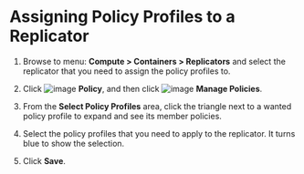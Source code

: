 # Assigning Policy Profiles to a Replicator

1. Browse to menu: **Compute > Containers > Replicators** and
   select the replicator that you need to assign the policy
   profiles to.

2. Click ![image](../images/1941.png) **Policy**, and then click
   ![image](../images/1851.png) **Manage Policies**.

3. From the **Select Policy Profiles** area, click the triangle
   next to a wanted policy profile to expand and see its member
   policies.

4. Select the policy profiles that you need to apply to the
   replicator. It turns blue to show the selection.

5. Click **Save**.
